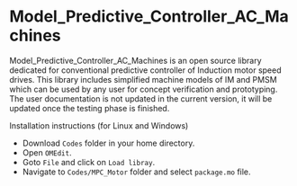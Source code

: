 # Model_Predictive_Controller_AC_Machines
Model_Predictive_Controller_AC_Machines is an open source library dedicated for conventional predictive controller of Induction motor speed drives. This library includes simplified machine models of IM and PMSM which can be used by any user for concept verification and prototyping. The user documentation is not updated in the current version, it will be updated once the testing phase is finished. 

Installation instructions (for Linux and Windows)

- Download <code>Codes</code> folder in your home directory.
- Open <code>OMEdit</code>. 
- Goto <code>File</code> and click on <code>Load libray</code>. 
- Navigate to <code>Codes/MPC_Motor</code> folder and select <code>package.mo</code> file.
